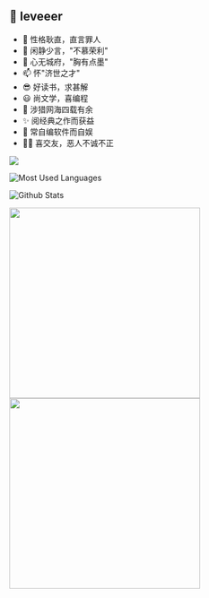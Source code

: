 ## 👋 leveeer
- 👀 性格耿直，直言罪人
- 🌱 闲静少言，"不慕荣利"
- 💞️ 心无城府，"胸有点墨"
- 📫 怀"济世之才"
- 😎 好读书，求甚解
- 😃 尚文学，喜编程
- 🎈 涉猎网海四载有余
- ✨ 阅经典之作而获益
- 👏 常自编软件而自娱
- 🏃‍♂️ 喜交友，恶人不诚不正

<img src="https://github-profile-trophy.vercel.app/?username=leveeer&column=3&theme=onedark"/>


![Most Used Languages](https://github-readme-stats.vercel.app/api/top-langs/?username=leveeer&theme=dark)

![Github Stats](https://github-readme-stats.vercel.app/api?username=leveeer&show_icons=true&theme=dark&count_private=true)

<img width="340px" src="https://github-readme-stats.vercel.app/api?username=leveeer&theme=vue-dark&count_private=true&show_icons=true">
<img width="340px" src="https://github-readme-stats.vercel.app/api/top-langs/?username=leveeer&theme=vue-dark&layout=compact">

